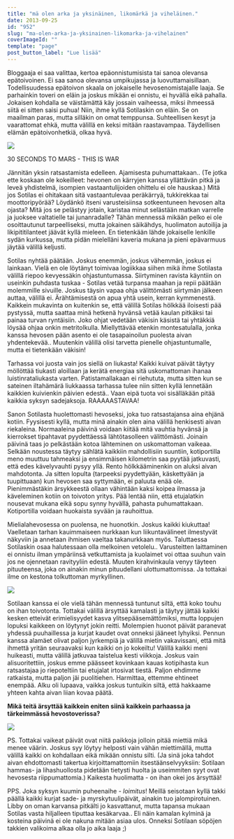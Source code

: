 ```yaml
---
title: "mä olen arka ja yksinäinen, likomärkä ja viheläinen."
date: 2013-09-25
id: "952"
slug: "ma-olen-arka-ja-yksinainen-likomarka-ja-vihelainen"
coverImageId: ""
template: "page"
post_button_label: "Lue lisää"
---
```


Bloggaaja ei saa valittaa, kertoa epäonnistumisista tai sanoa olevansa epätoivoinen. Ei saa sanoa olevansa umpikujassa ja luovuttamaisillaan. Todellisuudessa epätoivon skaala on jokaiselle hevosenomistajalle laaja. Se parhainkin toveri on eläin ja joskus mikään ei onnistu, ei hyvällä eikä pahalla. Jokaisen kohdalla se väistämättä käy jossain vaiheessa, miksi ihmeessä siitä ei sitten saisi puhua! Niin, ihme kyllä Sotilaskin on eläin. Se on maailman paras, mutta silläkin on omat temppunsa. Suhteellisen kesyt ja vaarattomat ehkä, mutta välillä en keksi mitään raastavampaa. Täydellisen elämän epätoivonhetkiä, olkaa hyvä.

[![](/images/solttu2.jpg)](http://1.bp.blogspot.com/-noCDvdBCNbA/UkMh1rBc6OI/AAAAAAAAG7k/UCsmdBYyKdE/s1600/solttu2.jpg)

30 SECONDS TO MARS - THIS IS WAR

Jännitän yksin ratsastamista edelleen. Ajamisesta puhumattakaan.. (Te jotka ette koskaan ole kokeilleet: hevonen on kärryjen kanssa yllättävän pitkä ja leveä yhdistelmä, isompien vastaantulijoiden ohittelu ei ole hauskaa.) Mitä jos Sotilas ei ohitakaan sitä vastaantulevaa peräkärryä, tukkirekkaa tai moottoripyörää? Löydänkö itseni varusteisiinsa sotkeentuneen hevosen alta ojasta? Mitä jos se pelästyy jotain, karistaa minut selästään matkan varrelle ja juoksee valtatielle tai junanradalle? Tähän mennessä mikään pelko ei ole osoittautunut tarpeelliseksi, mutta jokainen säikähdys, huolimaton autoilija ja likipititilanteet jäävät kyllä mieleen. En tietenkään lähde jokaiselle lenkille sydän kurkussa, mutta pidän mielelläni kaveria mukana ja pieni epävarmuus jäytää välillä keljusti.

Sotilas nyhtää päätään. Joskus enemmän, joskus vähemmän, joskus ei lainkaan. Vielä en ole löytänyt toimivaa logiikkaa siihen mikä ihme Sotilasta välillä riepoo kevyessäkin ohjastuntumassa. Siirtyminen ravista käyntiin on useinkin puhdasta tuskaa - Sotilas vetää turpansa maahan ja repii päätään molemmille sivuille. Joskus täysin vapaa ohja välittömästi siirtymän jälkeen auttaa, välillä ei. Ärähtämisestä on apua yhtä usein, kerran kymmenestä. Kaikkein mukavinta on kuitenkin se, että välillä Sotilas hölkkää iloisesti pää pystyssä, mutta saattaa minä hetkenä hyvänsä vetää kaulan pitkäksi tai painaa turvan ryntäisiin. Joko ohjat vedetään väkisin käsistä tai yhtäkkiä löysää ohjaa onkin metritolkulla. Miellyttävää etenkin montesatulalla, jonka kanssa hevosen pään asento ei ole tasapainoilun puolesta aivan yhdentekevää.. Muutenkin välillä olisi tarvetta pienelle ohjastuntumalle, mutta ei tietenkään väkisin!

Tarhassa voi juosta vain jos siellä on liukasta! Kaikki kuivat päivät täytyy möllöttää tiukasti aloillaan ja kerätä energiaa sitä uskomattoman ihanaa luistinrataliukasta varten. Patistamallakaan ei riehututa, mutta sitten kun se sateinen iltahämärä liukkaassa tarhassa tulee niin sitten kyllä lennetään kaikkien kuivienkin päivien edestä.. Vaan eipä tuota voi sisälläkään pitää kaikkia syksyn sadejaksoja. RAAAAASTAVAA!

Sanon Sotilasta huolettomasti hevoseksi, joka tuo ratsastajansa aina ehjänä kotiin. Fyysisesti kyllä, mutta minä ainakin olen aina välillä henkisesti aivan riekaleina. Normaaleina päivinä voidaan kiitää mitä vauhtia hyvänsä ja kierrokset tipahtavat pyydettäessä lähtötasolleen välittömästi. Joinain päivinä taas jo pelkästään kotoa lähteminen on uskomattoman vaikeaa. Selkään noustessa täytyy sählätä kaikkiin mahdollisiin suuntiin, kotiportilla meno muuttuu tahmeaksi ja ensimmäisen kilometrin saa pyytää jatkuvasti, että edes kävelyvauhti pysyy yllä. Rento hölkkääminenkin on aluksi aivan mahdotonta. Ja sitten lopulta (tarpeeksi pyydettyään, käskettyään ja tuupittuaan) kun hevosen saa syttymään, ei paluuta enää ole. Pienimmästäkin ärsykkeestä ollaan vähintään kaksi koipea ilmassa ja käveleminen kotiin on toivoton yritys. Pää lentää niin, että etujalatkin nousevat mukana eikä sopu synny hyvällä, pahasta puhumattakaan. Kotiportilla voidaan huokaista syvään ja rauhoittua.

Mielialahevosessa on puolensa, ne huonotkin. Joskus kaikki kiukuttaa! Vaelletaan tarhan kauimmaiseen nurkkaan kun liikuntavälineet ilmestyvät näkyviin ja annetaan ihmisen vaeltaa takanurkkaan myös. Taluttaessa Sotilaskin osaa halutessaan olla melkoinen vetolelu.. Varusteitten laittaminen ei onnistu ilman ympäriinsä vetkuttamista ja kuolaimet voi ottaa suuhun vain jos ne ojennetaan ravityyliin edestä. Muuten kirahvinkaula venyy täyteen pituuteensa, joka on ainakin minun pituudellani ulottumattomissa. Ja tottakai ilme on kestona tolkuttoman myrkyllinen.

[![](/images/solttu1.jpg)](http://3.bp.blogspot.com/-yPcH7Uyq1wk/UkMh2wqHKLI/AAAAAAAAG7s/F2kQ_UO_ko8/s1600/solttu1.jpg)

Sotilaan kanssa ei ole vielä tähän mennessä tuntunut siltä, että koko touhu on ihan toivotonta. Tottakai välillä ärsyttää kamalasti ja täytyy jättää kaikki kesken etteivät erimielisyydet kasva ylitsepääsemättömiksi, mutta loppujen lopuksi kaikkeen on löytynyt jokin reitti. Molempien huonot päivät paranevat yhdessä puuhaillessa ja kurjat kaudet ovat onneksi jääneet lyhyiksi. Pennun kanssa alamäet olivat paljon jyrkempiä ja välillä mietin vakavissani, että mitä ihmettä yritän seuraavaksi kun kaikki on jo kokeiltu! Välillä kaikki meni huikeasti, mutta välillä jatkuvaa taistelua kesti viikkoja. Joskus vain alisuoritettiin, joskus emme päässeet kovinkaan kauas kotipihasta kun ratsastajaa jo riepoteltiin tai etujalat irtosivat tiestä. Paljon ehdimme ratkaista, mutta paljon jäi puolitiehen. Harmittaa, ettemme ehtineet enempää. Alku oli lupaava, vaikka joskus tuntuikin siltä, että hakkaame yhteen kahta aivan liian kovaa päätä.

**Mikä teitä ärsyttää kaikkein eniten siinä kaikkein parhaassa ja tärkeimmässä hevostoverissa?**

[![](/images/ak.jpg)](http://4.bp.blogspot.com/-TgLhnhJ45P4/UkMmQiYugXI/AAAAAAAAG74/hrx-Zz0dM40/s1600/ak.jpg)

PS. Tottakai vaikeat päivät ovat niitä paikkoja jolloin pitää miettiä mikä menee väärin. Joskus syy löytyy helposti vain vähän miettimällä, mutta välillä kaikki on kohdallaan eikä mikään onnistu silti. (Ja sinä joka tahdot aivan ehdottomasti takertua kirjoittamattomiin itsestäänselvyyksiin: Sotilaan hammas- ja lihashuollosta pidetään tietysti huolta ja useimmiten syyt ovat hevosesta riippumattomia.) Kaikesta huolimatta - on ihan okei jos ärsyttää!

PPS. Joka syksyn kuumin puheenaihe - _loimitus_! Meillä seisotaan kyllä takki päällä kaikki kurjat sade- ja myrskytuulipäivät, ainakin tuo jalompirotuinen. Libby on oman karvansa pitkälti jo kasvattanut, mutta tapansa mukaan Sotilas vasta hiljalleen tiputtaa kesäkarvaa.. Eli näin kamalan kylminä ja kosteina päivinä ei ole nakuna mitään asiaa ulos. Onneksi Sotilaan söpöjen takkien valikoima alkaa olla jo aika laaja ;)
